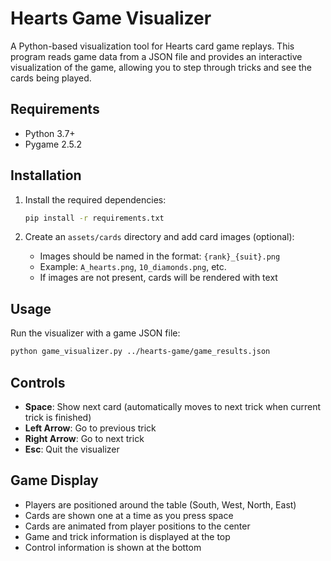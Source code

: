 # Hearts Game Visualizer

A Python-based visualization tool for Hearts card game replays. This program reads game data from a JSON file and provides an interactive visualization of the game, allowing you to step through tricks and see the cards being played.

## Requirements

- Python 3.7+
- Pygame 2.5.2

## Installation

1. Install the required dependencies:
   ```bash
   pip install -r requirements.txt
   ```

2. Create an `assets/cards` directory and add card images (optional):
   - Images should be named in the format: `{rank}_{suit}.png`
   - Example: `A_hearts.png`, `10_diamonds.png`, etc.
   - If images are not present, cards will be rendered with text

## Usage

Run the visualizer with a game JSON file:

```bash
python game_visualizer.py ../hearts-game/game_results.json
```

## Controls

- **Space**: Show next card (automatically moves to next trick when current trick is finished)
- **Left Arrow**: Go to previous trick
- **Right Arrow**: Go to next trick
- **Esc**: Quit the visualizer

## Game Display

- Players are positioned around the table (South, West, North, East)
- Cards are shown one at a time as you press space
- Cards are animated from player positions to the center
- Game and trick information is displayed at the top
- Control information is shown at the bottom
